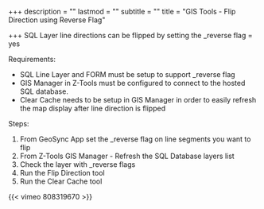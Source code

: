+++
description = ""
lastmod = ""
subtitle = ""
title = "GIS Tools - Flip Direction using Reverse Flag"

+++
SQL Layer line directions can be flipped by setting the _reverse flag = yes

Requirements:

* SQL Line Layer and FORM must be setup to support _reverse flag
* GIS Manager in Z-Tools must be configured to connect to the hosted SQL database.
* Clear Cache needs to be setup in GIS Manager in order to easily refresh the map display after line direction is flipped

Steps:

1. From GeoSync App set the _reverse flag on line segments you want to flip
2. From Z-Tools GIS Manager - Refresh the SQL Database layers list
3. Check the layer with _reverse flags
4. Run the Flip Direction tool
5. Run the Clear Cache tool

{{< vimeo 808319670 >}}